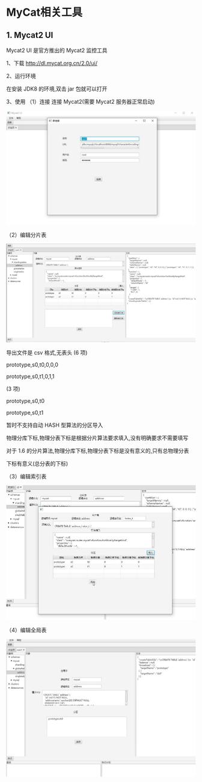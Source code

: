 # MyCat相关工具

## 1. Mycat2 UI  

Mycat2 UI 是官方推出的 Mycat2 监控工具  

1、下载
http://dl.mycat.org.cn/2.0/ui/

2、运行环境  

在安装 JDK8 的环境,双击 jar 包就可以打开

3、使用
（1）连接
连接 Mycat2(需要 Mycat2 服务器正常启动)  

![image-20220616193000520](images/image-20220616193000520.png)

（2）编辑分片表  

![image-20220616193013824](images/image-20220616193013824.png)

导出文件是 csv 格式,无表头
(6 项)  

prototype,s0,t0,0,0,0

prototype,s0,t1,0,1,1  

(3 项)

prototype,s0,t0

prototype,s0,t1  



暂时不支持自动 HASH 型算法的分区导入

物理分库下标,物理分表下标是根据分片算法要求填入,没有明确要求不需要填写

对于 1.6 的分片算法,物理分库下标,物理分表下标是没有意义的,只有总物理分表

下标有意义(总分表的下标)  

（3）编辑索引表  

![image-20220616193111041](images/image-20220616193111041.png)

（4）编辑全局表  

![image-20220616193121025](images/image-20220616193121025.png)
